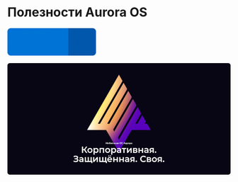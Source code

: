 Полезности Aurora OS
===================

<p>
    <a href="https://keygenqt.github.io/awesome-aurora/">
        <img src="data/see_more.gif" width="200"/>
    </a>
</p>

[![aurora.png](data%2Faurora.png)](https://auroraos.ru/)